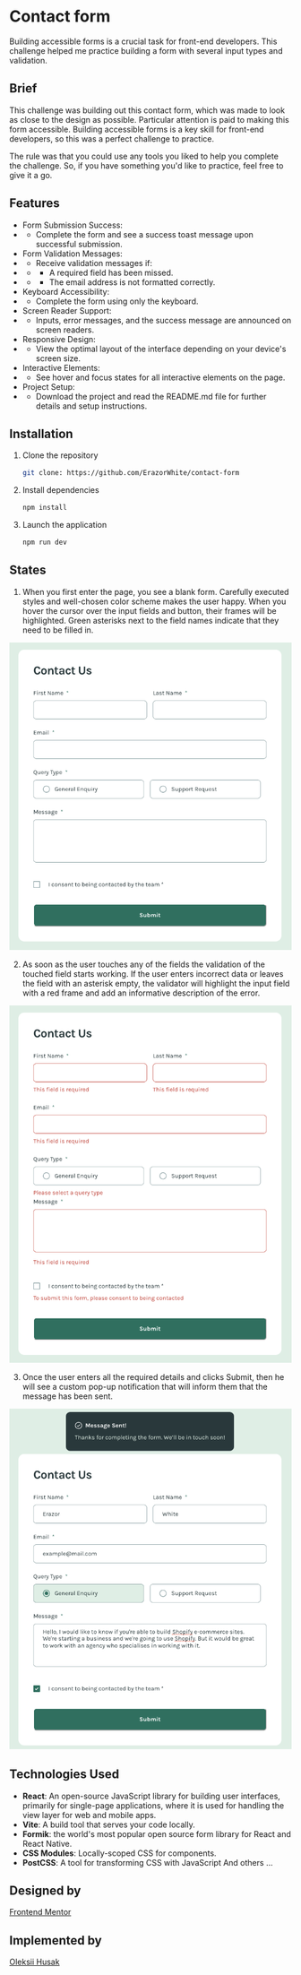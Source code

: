 # Contact form

Building accessible forms is a crucial task for front-end developers. 
This challenge helped me practice building a form with several input types and validation.

## Brief

This challenge was building out this contact form, which was made to look as close to the design as possible. Particular attention is paid to making this form accessible. Building accessible forms is a key skill for front-end developers, so this was a perfect challenge to practice.

The rule was that you could use any tools you liked to help you complete the challenge. So, if you have something you'd like to practice, feel free to give it a go.

## Features

- Form Submission Success: 
- - Complete the form and see a success toast message upon successful submission.
- Form Validation Messages:
- - Receive validation messages if:
- - - A required field has been missed.
- - - The email address is not formatted correctly.
- Keyboard Accessibility:
- - Complete the form using only the keyboard.
- Screen Reader Support:
- - Inputs, error messages, and the success message are announced on screen readers.
- Responsive Design:
- - View the optimal layout of the interface depending on your device's screen size.
- Interactive Elements:
- - See hover and focus states for all interactive elements on the page.
- Project Setup:
- - Download the project and read the README.md file for further details and setup instructions.

## Installation

1.  Clone the repository
    ```sh
    git clone: https://github.com/ErazorWhite/contact-form
    ```
2.  Install dependencies
    ```sh
    npm install
    ```
3.  Launch the application
    ```sh
    npm run dev
    ```

## States

1.  When you first enter the page, you see a blank form.
Carefully executed styles and well-chosen color scheme makes the user happy.
When you hover the cursor over the input fields and button, their frames will be highlighted.
Green asterisks next to the field names indicate that they need to be filled in.

![](/src/assets/img/form_empty.png)

2. As soon as the user touches any of the fields the validation of the touched field starts working.
   If the user enters incorrect data or leaves the field with an asterisk empty, the validator will highlight the input field with a red frame and add an informative description of the error.

![](/src/assets/img/form_validation.png)

3. Once the user enters all the required details and clicks Submit, then he will see a custom pop-up notification that will inform them that the message has been sent.

![](/src/assets/img/form_submitted.png)

## Technologies Used

- **React**: An open-source JavaScript library for building user interfaces,
  primarily for single-page applications, where it is used for handling the view
  layer for web and mobile apps.
- **Vite**: A build tool that serves your code locally.
- **Formik**: the world's most popular open source form library for React and React Native.
- **CSS Modules**: Locally-scoped CSS for components.
- **PostCSS**: A tool for transforming CSS with JavaScript
  And others ...

## Designed by

[Frontend Mentor](https://www.frontendmentor.io/challenges/contact-form--G-hYlqKJj)

## Implemented by

[Oleksii Husak](https://www.linkedin.com/in/oleksii-husak/)